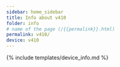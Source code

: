 ```yaml
---
sidebar: home_sidebar
title: Info about v410
folder: info
# name of the page (/{{permalink}}.html)
permalink: v410/
device: v410
---
```

{% include templates/device_info.md %}

